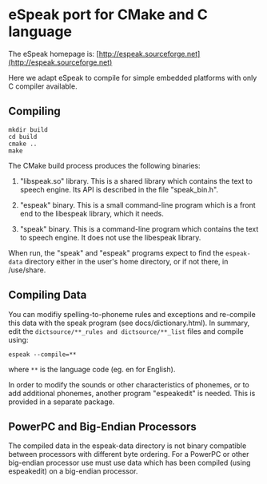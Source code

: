 # eSpeak port for CMake and C language

The eSpeak homepage is:  [http://espeak.sourceforge.net](http://espeak.sourceforge.net)

Here we adapt eSpeak to compile for simple embedded platforms with only C compiler available.

## Compiling

```
mkdir build
cd build
cmake ..
make
```

The CMake build process produces the following binaries:

1.  "libspeak.so" library.  This is a shared library which contains
    the text to speech engine.  Its API is described in the file "speak_bin.h".

2.  "espeak" binary.  This is a small command-line program which is a front
    end to the libespeak library, which it needs.

3.  "speak"  binary.  This is a command-line program which contains the
    text to speech engine. It does not use the libespeak library.

When run, the "speak" and "espeak" programs expect to find the `espeak-data`
directory either in the user's home directory, or if not there, in /use/share.

## Compiling Data

You can modifiy spelling-to-phoneme rules and exceptions and re-compile this
data with the  speak  program (see  docs/dictionary.html). In summary, edit
the `dictsource/**_rules and dictsource/**_list` files and compile using:

```
espeak --compile=**
```

where `**` is the language code (eg. en for English).

In order to modify the sounds or other characteristics of phonemes, or
to add additional phonemes, another program "espeakedit" is needed. This
is provided in a separate package.


## PowerPC and Big-Endian Processors

The compiled data in the espeak-data directory is not binary compatible between
processors with different byte ordering.  For a PowerPC or other big-endian
processor use must use data which has been compiled (using espeakedit) on
a big-endian processor.

